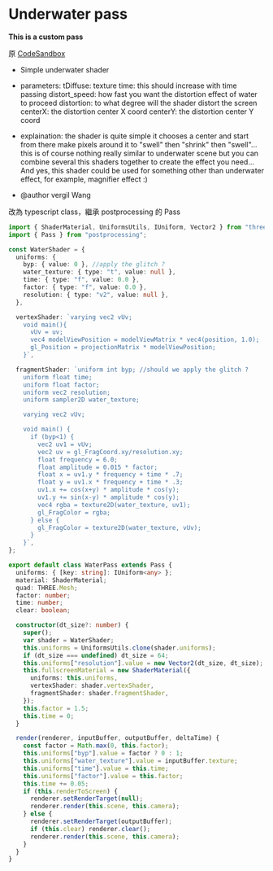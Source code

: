 # Underwater pass

**This is a custom pass**

原 [CodeSandbox](https://codesandbox.io/s/github/drcmda/r3fv4/tree/master/)

- Simple underwater shader
- parameters:
  tDiffuse: texture
  time: this should increase with time passing
  distort_speed: how fast you want the distortion effect of water to proceed
  distortion: to what degree will the shader distort the screen
  centerX: the distortion center X coord
  centerY: the distortion center Y coord

- explaination:
  the shader is quite simple
  it chooses a center and start from there make pixels around it to "swell" then "shrink" then "swell"...
  this is of course nothing really similar to underwater scene
  but you can combine several this shaders together to create the effect you need...
  And yes, this shader could be used for something other than underwater effect, for example, magnifier effect :)

- @author vergil Wang

改為 typescript class，繼承 postprocessing 的 Pass

```typescript
import { ShaderMaterial, UniformsUtils, IUniform, Vector2 } from "three";
import { Pass } from "postprocessing";

const WaterShader = {
  uniforms: {
    byp: { value: 0 }, //apply the glitch ?
    water_texture: { type: "t", value: null },
    time: { type: "f", value: 0.0 },
    factor: { type: "f", value: 0.0 },
    resolution: { type: "v2", value: null },
  },

  vertexShader: `varying vec2 vUv;
    void main(){
      vUv = uv;
      vec4 modelViewPosition = modelViewMatrix * vec4(position, 1.0);
      gl_Position = projectionMatrix * modelViewPosition;
    }`,

  fragmentShader: `uniform int byp; //should we apply the glitch ?
    uniform float time;
    uniform float factor;
    uniform vec2 resolution;
    uniform sampler2D water_texture;

    varying vec2 vUv;

    void main() {
      if (byp<1) {
        vec2 uv1 = vUv;
        vec2 uv = gl_FragCoord.xy/resolution.xy;
        float frequency = 6.0;
        float amplitude = 0.015 * factor;
        float x = uv1.y * frequency + time * .7;
        float y = uv1.x * frequency + time * .3;
        uv1.x += cos(x+y) * amplitude * cos(y);
        uv1.y += sin(x-y) * amplitude * cos(y);
        vec4 rgba = texture2D(water_texture, uv1);
        gl_FragColor = rgba;
      } else {
        gl_FragColor = texture2D(water_texture, vUv);
      }
    }`,
};

export default class WaterPass extends Pass {
  uniforms: { [key: string]: IUniform<any> };
  material: ShaderMaterial;
  quad: THREE.Mesh;
  factor: number;
  time: number;
  clear: boolean;

  constructor(dt_size?: number) {
    super();
    var shader = WaterShader;
    this.uniforms = UniformsUtils.clone(shader.uniforms);
    if (dt_size === undefined) dt_size = 64;
    this.uniforms["resolution"].value = new Vector2(dt_size, dt_size);
    this.fullscreenMaterial = new ShaderMaterial({
      uniforms: this.uniforms,
      vertexShader: shader.vertexShader,
      fragmentShader: shader.fragmentShader,
    });
    this.factor = 1.5;
    this.time = 0;
  }

  render(renderer, inputBuffer, outputBuffer, deltaTime) {
    const factor = Math.max(0, this.factor);
    this.uniforms["byp"].value = factor ? 0 : 1;
    this.uniforms["water_texture"].value = inputBuffer.texture;
    this.uniforms["time"].value = this.time;
    this.uniforms["factor"].value = this.factor;
    this.time += 0.05;
    if (this.renderToScreen) {
      renderer.setRenderTarget(null);
      renderer.render(this.scene, this.camera);
    } else {
      renderer.setRenderTarget(outputBuffer);
      if (this.clear) renderer.clear();
      renderer.render(this.scene, this.camera);
    }
  }
}
```
